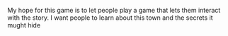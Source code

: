 My hope for this game is to let people play a game that lets them interact with the story.
I want people to learn about this town and the secrets it mught hide